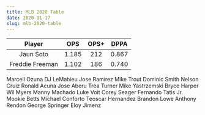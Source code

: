 ```yaml
---
title: MLB 2020 Table
date: 2020-11-17 
slug: mlb-2020-table
---
```


Player | OPS | OPS+ | DPPA
:---: | :---: | :---: | :---:
Jaun Soto | 1.185 | 212 | 0.867
Freddie Freeman | 1.102 | 186 | 0.740
Marcell Ozuna
DJ LeMahieu
Jose Ramirez
Mike Trout
Dominic Smith
Nelson Cruiz
Ronald Acuna
Jose Aberu
Trea Turner
Mike Yastrzemski
Bryce Harper
Wil Myers
Manny Machado
Luke Voit
Corey Seager
Fernando Tatis Jr.
Mookie Betts
Michael Conforto
Teoscar Hernandez
Brandon Lowe
Anthony Rendon
George Springer
Eloy Jimenz